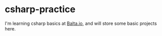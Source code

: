 # csharp-practice

I'm learning csharp basics at [Balta.io](https://balta.io/), and will store some basic projects here.
